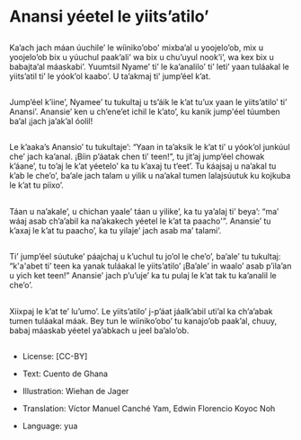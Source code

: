# Anansi yéetel le yiits’atilo’

##
Ka’ach jach máan úuchile’ le wíiniko’obo' mixba’al u yoojelo’ob, mix u yoojelo’ob bix u yúuchul paak’ali’ wa bix u chu’uyul nook’i’, wa kex bix u babajta’al máaskabi’. Yuumtsil Nyame’ ti’ le ka’analilo’ ti’ leti’ yaan tuláakal le yiits’atil ti’ le yóok’ol kaabo’. U ta’akmaj ti’ jump’éel k’at.

##
Jump’éel k’iine’, Nyamee’ tu tukultaj u ts’áik le k’at tu’ux yaan le yiits’atilo’ ti’ Anansi’. Anansie’ ken u ch’ene’et ichil le k’ato’, ku kanik jump'éel túumben ba’al ¡jach ja’ak’al óolil!

##
Le k’aaka’s Anansio’ tu tukultaje’: “Yaan in ta’aksik le k’at ti’ u yóok’ol junkúul che’ jach ka’anal. ¡Bíin p’áatak chen ti’ teen!”, tu jit’aj jump’éel chowak k’áane’, tu to’aj le k’at yéetelo’ ka tu k’axaj tu t’eet’. Tu káajsaj u na’akal tu k’ab le che’o’, ba’ale jach talam u yilik u na’akal tumen lalajsúutuk ku kojkuba le k’at tu píixo’.

##
Táan u na’akale’, u chichan yaale’ táan u yilike’, ka tu ya’alaj ti’ beya’: “ma’ wáaj asab ch’a’abil ka na’akakech yéetel le k’at ta paacho'”. Anansie’ tu k’axaj le k’at tu paacho’, ka tu yilaje’ jach asab ma’ talami’.

##
Ti’ jump’éel súutuke’ páajchaj u k’uchul tu jo’ol le che’o’, ba’ale’ tu tukultaj: “k'a'abet ti’ teen ka yanak tuláakal le yiits’atilo’ ¡Ba’ale’ in waalo’ asab p’ila’an u yich ket teen!” Anansie’ jach p’u’uje’ ka tu pulaj le k’at tak tu ka’analil le che’o’.

##
Xiixpaj le k’at te’ lu’umo’. Le yiits’atilo’ j-p’áat jáalk’abil uti’al ka ch’a’abak tumen tuláakal máak. Bey tun le wíiniko’obo’ tu kanajo’ob paak’al, chuuy, babaj máaskab yéetel ya’abkach u jeel ba’alo’ob.

##
* License: [CC-BY]
* Text: Cuento de Ghana
* Illustration: Wiehan de Jager
* Translation: Víctor Manuel Canché Yam, Edwin Florencio Koyoc Noh

* Language: yua
